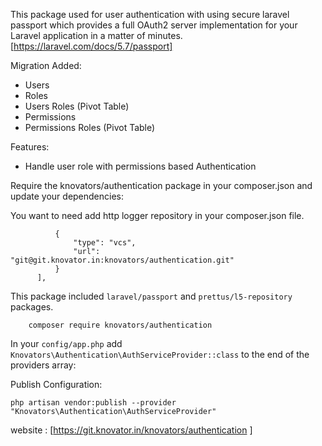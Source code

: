 
This package used for user authentication with using secure laravel passport which provides a full OAuth2 server implementation for your Laravel application in a matter of minutes. [https://laravel.com/docs/5.7/passport]


Migration Added:

- Users
- Roles
- Users Roles (Pivot Table)
- Permissions
- Permissions Roles (Pivot Table)

Features:
- Handle user role with permissions based Authentication

Require the knovators/authentication package in your composer.json and update your dependencies:

You want to need add http logger repository in your composer.json file.

```"repositories": [
          {
              "type": "vcs",
              "url": "git@git.knovator.in:knovators/authentication.git"
          }
      ],
```

This package included 
```laravel/passport``` and
```prettus/l5-repository``` packages.
```
    composer require knovators/authentication
 ```

In your ```config/app.php``` add ```Knovators\Authentication\AuthServiceProvider::class``` to the end of the providers array:

Publish Configuration:

```php artisan vendor:publish --provider "Knovators\Authentication\AuthServiceProvider"```



website : [https://git.knovator.in/knovators/authentication ]